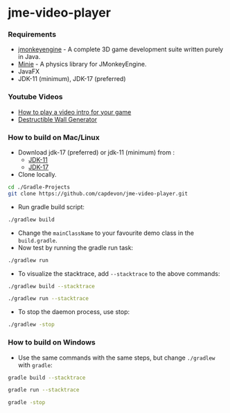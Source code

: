 # jme-video-player

### Requirements
- [jmonkeyengine](https://github.com/jMonkeyEngine/jmonkeyengine) - A complete 3D game development suite written purely in Java.
- [Minie](https://github.com/stephengold/Minie) - A physics library for JMonkeyEngine.
- JavaFX
- JDK-11 (minimum), JDK-17 (preferred)

### Youtube Videos
- [How to play a video intro for your game](https://youtu.be/5lwIorg5tbM)
- [Destructible Wall Generator](https://www.youtube.com/watch?v=Vp7nPncpZqs)

### How to build on Mac/Linux
- Download jdk-17 (preferred) or jdk-11 (minimum) from : 
    - [JDK-11](https://www.oracle.com/java/technologies/javase/jdk11-archive-downloads.html)
    - [JDK-17](https://www.oracle.com/java/technologies/javase/jdk17-archive-downloads.html)
- Clone locally.
```bash
cd ./Gradle-Projects
git clone https://github.com/capdevon/jme-video-player.git
```
- Run gradle build script:
```bash
./gradlew build
```
- Change the `mainClassName` to your favourite demo class in the `build.gradle`.
- Now test by running the gradle run task:
```bash
./gradlew run
```
- To visualize the stacktrace, add `--stacktrace` to the above commands:
```bash
./gradlew build --stacktrace
```
```bash
./gradlew run --stacktrace
```
- To stop the daemon process, use stop:
```bash
./gradlew -stop
```
### How to build on Windows
- Use the same commands with the same steps, but change `./gradlew` with `gradle`:
```bash
gradle build --stacktrace
```
```bash
gradle run --stacktrace
```
```bash
gradle -stop
```
